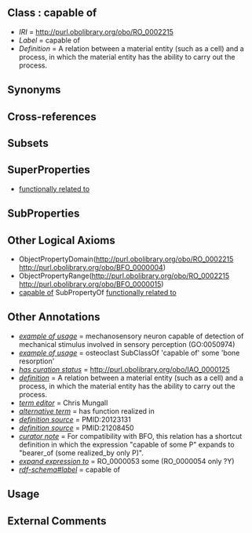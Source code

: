 
## Class : capable of

 * *IRI* = http://purl.obolibrary.org/obo/RO_0002215
 * *Label* = capable of
 * *Definition* = A relation between a material entity (such as a cell) and a process, in which the material entity has the ability to carry out the process. 

## Synonyms


## Cross-references


## Subsets


## SuperProperties

 * [functionally related to](../../RO/28/RO_0002328.md)

## SubProperties


## Other Logical Axioms

 * ObjectPropertyDomain(<http://purl.obolibrary.org/obo/RO_0002215> <http://purl.obolibrary.org/obo/BFO_0000004>)
 * ObjectPropertyRange(<http://purl.obolibrary.org/obo/RO_0002215> <http://purl.obolibrary.org/obo/BFO_0000015>)
 * [capable of](../../RO/15/RO_0002215.md) SubPropertyOf [functionally related to](../../RO/28/RO_0002328.md)

## Other Annotations

 * *[example of usage](../../IAO/12/IAO_0000112.md)* = mechanosensory neuron capable of detection of mechanical stimulus involved in sensory perception (GO:0050974)
 * *[example of usage](../../IAO/12/IAO_0000112.md)* = osteoclast SubClassOf 'capable of' some 'bone resorption'
 * *[has curation status](../../IAO/14/IAO_0000114.md)* = http://purl.obolibrary.org/obo/IAO_0000125
 * *[definition](../../IAO/15/IAO_0000115.md)* = A relation between a material entity (such as a cell) and a process, in which the material entity has the ability to carry out the process. 
 * *[term editor](../../IAO/17/IAO_0000117.md)* = Chris Mungall
 * *[alternative term](../../IAO/18/IAO_0000118.md)* = has function realized in
 * *[definition source](../../IAO/19/IAO_0000119.md)* = PMID:20123131
 * *[definition source](../../IAO/19/IAO_0000119.md)* = PMID:21208450
 * *[curator note](../../IAO/32/IAO_0000232.md)* = For compatibility with BFO, this relation has a shortcut definition in which the expression "capable of some P" expands to "bearer_of (some realized_by only P)".
 * *[expand expression to](../../IAO/24/IAO_0000424.md)* = RO_0000053 some (RO_0000054 only ?Y)
 * *[rdf-schema#label](../../el/rdf-schema#label.md)* = capable of

## Usage


## External Comments

